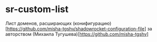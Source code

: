 # sr-custom-list

Лист доменов, расширающих (конифигурацию)[https://github.com/misha-tgshv/shadowrocket-configuration-file] за авторством (Михаила Тугушева)[https://github.com/misha-tgshv]

